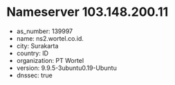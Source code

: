 # Nameserver 103.148.200.11

* as_number: 139997
* name: ns2.wortel.co.id.
* city: Surakarta
* country: ID
* organization: PT Wortel
* version: 9.9.5-3ubuntu0.19-Ubuntu
* dnssec: true

